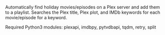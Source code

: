 Automatically find holiday movies/episodes on a Plex server and add them to a playlist.
Searches the Plex title, Plex plot, and IMDb keywords for each movie/episode for a keyword.

Required Python3 modules: plexapi, imdbpy, pytvdbapi, tqdm, retry, split
